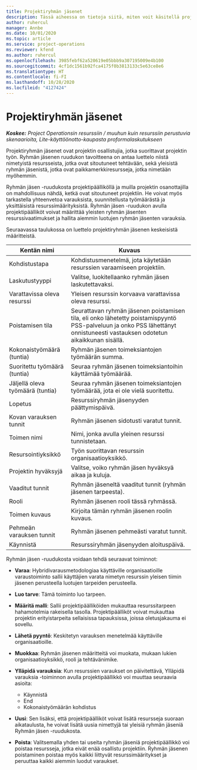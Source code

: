 ```yaml
---
title: Projektiryhmän jäsenet
description: Tässä aiheessa on tietoja siitä, miten voit käsitellä projektiryhmän jäsenen tietoja, määritteitä ja aikataulutusta.
author: ruhercul
manager: Annbe
ms.date: 10/01/2020
ms.topic: article
ms.service: project-operations
ms.reviewer: kfend
ms.author: ruhercul
ms.openlocfilehash: 3985febf62a520619e05bbb9a307195009e4b100
ms.sourcegitcommit: 4cf1dc1561b92fca4175f0b3813133c5e63ce8e6
ms.translationtype: HT
ms.contentlocale: fi-FI
ms.lasthandoff: 10/28/2020
ms.locfileid: "4127424"
---
```

# <a name="project-team-members"></a>Projektiryhmän jäsenet

_**Koskee:** Project Operationsin resurssiin / muuhun kuin resurssiin perustuvia skenaarioita, Lite-käyttöönotto-kaupasta proformalaskutukseen_

Projektiryhmän jäsenet ovat projektin osallistujia, jotka suorittavat projektin työn. Ryhmän jäsenen ruudukon tavoitteena on antaa luettelo niistä nimetyistä resursseista, jotka ovat sitoutuneet tehtävään, sekä yleisistä ryhmän jäsenistä, jotka ovat paikkamerkkiresursseja, jotka nimetään myöhemmin.

Ryhmän jäsen -ruudukosta projektipäälliköllä ja muilla projektin osanottajilla on mahdollisuus nähdä, ketkä ovat sitoutuneet projektiin. He voivat myös tarkastella yhteenvetoa varauksista, suunnitellusta työmäärästä ja yksittäisistä resurssimäärityksistä. Ryhmän jäsen -ruudukon avulla projektipäälliköt voivat määrittää yleisten ryhmän jäsenten resurssivaatimukset ja hallita aiemmin luotujen ryhmän jäsenten varauksia.

Seuraavassa taulukossa on luettelo projektiryhmän jäsenen keskeisistä määritteistä.

| Kentän nimi          | Kuvaus                                                                                                                                                                  |
|--------------------------|-----------------------------------------------------------------------------------------------------------------------------------------------------------------------------------|
| Kohdistustapa        | Kohdistusmenetelmä, jota käytetään resurssien varaamiseen projektiin.                                                                         |
| Laskutustyyppi             | Valitse, luokitellaanko ryhmän jäsen laskutettavaksi.                                                                                                                                       |
| Varattavissa oleva resurssi        | Yleisen resurssin korvaava varattavissa oleva resurssi.                                                                                                                   |
| Poistamisen tila            | Seurattavan ryhmän jäsenen poistamisen tila, eli onko lähetetty poistamispyyntö PSS-palveluun ja onko PSS lähettänyt onnistuneesti vastauksen odotetun aikaikkunan sisällä. |
| Kokonaistyömäärä (tuntia)     | Ryhmän jäsenen toimeksiantojen työmäärän summa.                                                                                                                         |
| Suoritettu työmäärä (tuntia) | Seuraa ryhmän jäsenen toimeksiantoihin käyttämää työmäärää.                                                                                           |
| Jäljellä oleva työmäärä (tuntia) | Seuraa ryhmän jäsenen toimeksiantojen työmäärää, jota ei ole vielä suoritettu.                                                                                    |
| Lopetus                   | Resurssiryhmän jäsenyyden päättymispäivä.                                                                                                                                            |
| Kovan varauksen tunnit        | Ryhmän jäsenen sidotusti varatut tunnit.                                                                                                                                                                |
| Toimen nimi            | Nimi, jonka avulla yleinen resurssi tunnistetaan.                                                                                                                                   |
| Resursointiyksikkö          | Työn suorittavan resurssin organisaatioyksikkö.                                                                                                                      |
| Projektin hyväksyjä         | Valitse, voiko ryhmän jäsen hyväksyä aikaa ja kuluja.                                                                                                                     |
| Vaaditut tunnit           | Ryhmän jäseneltä vaaditut tunnit (ryhmän jäsenen tarpeesta).                                                                                                                       |
| Rooli                     | Ryhmän jäsenen rooli tässä ryhmässä.                                                                                                                                |
| Toimen kuvaus     | Kirjoita tämän ryhmän jäsenen roolin kuvaus.                                                                                                                             |
| Pehmeän varauksen tunnit        | Ryhmän jäsenen pehmeästi varatut tunnit.                                                                                                                                                                 |
| Käynnistä                    | Resurssiryhmän jäsenyyden aloituspäivä.                                                                                                                                          |

Ryhmän jäsen -ruudukosta voidaan tehdä seuraavat toiminnot:

- **Varaa**: Hybridivarausmetodologiaa käyttäville organisaatioille varaustoiminto sallii käyttäjien varata nimetyn resurssin yleisen tiimin jäsenen perusteella luotujen tarpeiden perusteella.
- **Luo tarve**: Tämä toiminto luo tarpeen.
- **Määritä malli**: Sallii projektipäälliköiden mukauttaa resurssitarpeen hahamotelmia rakeisella tasolla. Projektipäälliköt voivat mukauttaa projektin erityistarpeita sellaisissa tapauksissa, joissa oletusjakauma ei sovellu.
- **Lähetä pyyntö**: Keskitetyn varauksen menetelmää käyttäville organisaatioille.
- **Muokkaa**: Ryhmän jäsenen määritteitä voi muokata, mukaan lukien organisaatioyksikkö, rooli ja tehtävänimike.
- **Ylläpidä varauksia**: Kun resurssien varaukset on päivitettävä, Ylläpidä varauksia -toiminnon avulla projektipäällikkö voi muuttaa seuraavia asioita:

    - Käynnistä
    - End
    - Kokonaistyömäärän kohdistus

- **Uusi**: Sen lisäksi, että projektipäälliköt voivat lisätä resursseja suoraan aikataulusta, he voivat lisätä uusia nimettyjä tai yleisiä ryhmän jäseniä Ryhmän jäsen -ruudukosta.
- **Poista**: Valitsemalla yhden tai useita ryhmän jäseniä projektipäällikkö voi poistaa resursseja, jotka eivät enää osallistu projektiin. Ryhmän jäsenen poistaminen poistaa myös kaikki liittyvät resurssimääritykset ja peruuttaa kaikki aiemmin luodut varaukset.
